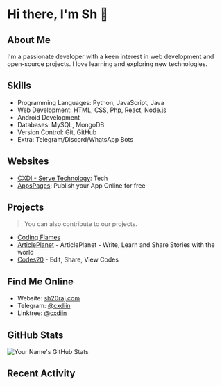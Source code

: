 # Hi there, I'm Sh 👋

## About Me
I'm a passionate developer with a keen interest in web development and open-source projects. I love learning and exploring new technologies.

## Skills
- Programming Languages: Python, JavaScript, Java
- Web Development: HTML, CSS, Php, React, Node.js
- Android Development 
- Databases: MySQL, MongoDB
- Version Control: Git, GitHub
- Extra: Telegram/Discord/WhatsApp Bots

## Websites
- [CXDI - Serve Technology](https://codexdindia.blogspot.com/): Tech
- [AppsPages](https://appspages.online): Publish your App Online for free

## Projects 
> You can also contribute to our projects.
- [Coding Flames](https://github.com/Coding-Flames)
- [ArticlePlanet](https://articleplanet.vercel.app/) - ArticlePlanet - Write, Learn and Share Stories with the world
- [Codes20](https://codes20.github.io/) - Edit, Share, View Codes

## Find Me Online
- Website: [sh20raj.com](https://sh20raj.com)
- Telegram: [@cxdiin](https://telegram.me/cxdiin)
- Linktree: [@cxdiin](https://linktr.ee/cxdiin)

## GitHub Stats
![Your Name's GitHub Stats](https://github-stats-alpha.vercel.app/api?username=sh20raj&cc=000&tc=fff&ic=fff&bc=000)

## Recent Activity
<!--START_SECTION:activity-->

<!--END_SECTION:activity-->
